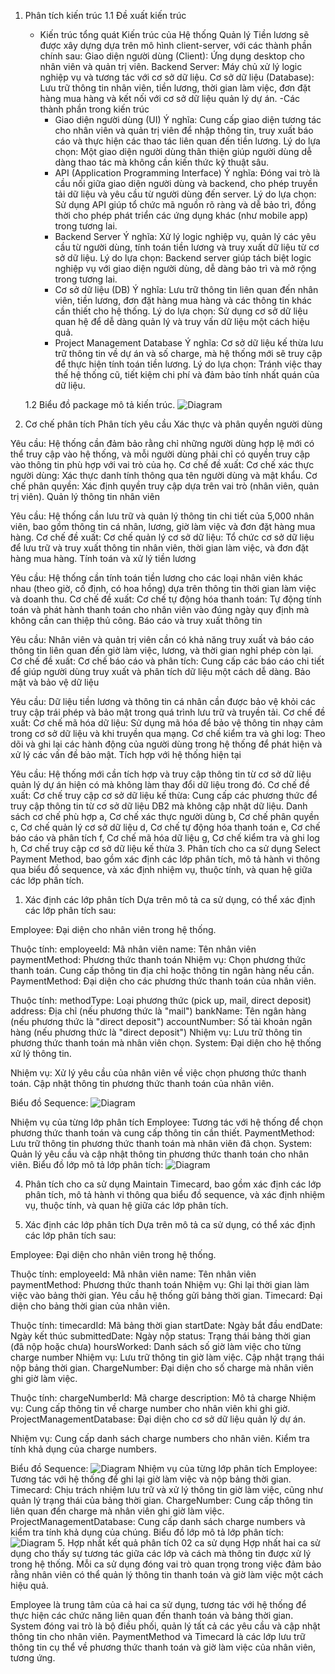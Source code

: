 1. Phân tích kiến trúc
   1.1 Đề xuất kiến trúc
     - Kiến trúc tổng quát
       Kiến trúc của Hệ thống Quản lý Tiền lương sẽ được xây dựng dựa trên mô hình client-server, với các thành phần chính sau:
       Giao diện người dùng (Client): Ứng dụng desktop cho nhân viên và quản trị viên.
       Backend Server: Máy chủ xử lý logic nghiệp vụ và tương tác với cơ sở dữ liệu.
       Cơ sở dữ liệu (Database): Lưu trữ thông tin nhân viên, tiền lương, thời gian làm việc, đơn đặt hàng mua hàng và kết nối với cơ sở dữ liệu quản lý dự án.
       -Các thành phần trong kiến trúc
        + Giao diện người dùng (UI)
          Ý nghĩa: Cung cấp giao diện tương tác cho nhân viên và quản trị viên để nhập thông tin, truy xuất báo cáo và thực hiện các thao tác liên quan đến tiền lương.
          Lý do lựa chọn: Một giao diện người dùng thân thiện giúp người dùng dễ dàng thao tác mà không cần kiến thức kỹ thuật sâu.
        + API (Application Programming Interface)
          Ý nghĩa: Đóng vai trò là cầu nối giữa giao diện người dùng và backend, cho phép truyền tải dữ liệu và yêu cầu từ người dùng đến server.
          Lý do lựa chọn: Sử dụng API giúp tổ chức mã nguồn rõ ràng và dễ bảo trì, đồng thời cho phép phát triển các ứng dụng khác (như mobile app) trong tương lai.
        + Backend Server
          Ý nghĩa: Xử lý logic nghiệp vụ, quản lý các yêu cầu từ người dùng, tính toán tiền lương và truy xuất dữ liệu từ cơ sở dữ liệu.
          Lý do lựa chọn: Backend server giúp tách biệt logic nghiệp vụ với giao diện người dùng, dễ dàng bảo trì và mở rộng trong tương lai.
        + Cơ sở dữ liệu (DB)
          Ý nghĩa: Lưu trữ thông tin liên quan đến nhân viên, tiền lương, đơn đặt hàng mua hàng và các thông tin khác cần thiết cho hệ thống.
          Lý do lựa chọn: Sử dụng cơ sở dữ liệu quan hệ để dễ dàng quản lý và truy vấn dữ liệu một cách hiệu quả.
        + Project Management Database
          Ý nghĩa: Cơ sở dữ liệu kế thừa lưu trữ thông tin về dự án và số charge, mà hệ thống mới sẽ truy cập để thực hiện tính toán tiền lương.
          Lý do lựa chọn: Tránh việc thay thế hệ thống cũ, tiết kiệm chi phí và đảm bảo tính nhất quán của dữ liệu.
          
   1.2 Biểu đồ package mô tả kiến trúc.
    ![Diagram](https://www.planttext.com/api/plantuml/png/T99DQiCm48NtFiMGVJOvG4dZT578mYJTXIucyjI8wiUCv80fFLaNFLAl4Dc2D1RIzisJtlT6-llvtJgFx0UjgXx59tO4guR9aV7efJLmm95u1LyLmFb5zygEHF1gFF472dgVvETMIoETP_IMazcHUilUFQhVrN_KRd3Ia7Dmi9qKYx0tgKaWjz2m5S4YJJVVsE38LYceKOb1pP2pNbkjPR05vdGK8S85S2A-oXHYZnxpFQV91LsiSWTQg2TKv9RIVhU1sXf38XA4hDpgOBr-AjGisxFjYoyGpsJgPsEZErC-cvhWFxWBBn4FfFjAjrM4s99ffszw0m00__y30000)
2. Cơ chế phân tích
   Phân tích yêu cầu
Xác thực và phân quyền người dùng

Yêu cầu: Hệ thống cần đảm bảo rằng chỉ những người dùng hợp lệ mới có thể truy cập vào hệ thống, và mỗi người dùng phải chỉ có quyền truy cập vào thông tin phù hợp với vai trò của họ.
Cơ chế đề xuất:
Cơ chế xác thực người dùng: Xác thực danh tính thông qua tên người dùng và mật khẩu.
Cơ chế phân quyền: Xác định quyền truy cập dựa trên vai trò (nhân viên, quản trị viên).
Quản lý thông tin nhân viên

Yêu cầu: Hệ thống cần lưu trữ và quản lý thông tin chi tiết của 5,000 nhân viên, bao gồm thông tin cá nhân, lương, giờ làm việc và đơn đặt hàng mua hàng.
Cơ chế đề xuất:
Cơ chế quản lý cơ sở dữ liệu: Tổ chức cơ sở dữ liệu để lưu trữ và truy xuất thông tin nhân viên, thời gian làm việc, và đơn đặt hàng mua hàng.
Tính toán và xử lý tiền lương

Yêu cầu: Hệ thống cần tính toán tiền lương cho các loại nhân viên khác nhau (theo giờ, cố định, có hoa hồng) dựa trên thông tin thời gian làm việc và doanh thu.
Cơ chế đề xuất:
Cơ chế tự động hóa thanh toán: Tự động tính toán và phát hành thanh toán cho nhân viên vào đúng ngày quy định mà không cần can thiệp thủ công.
Báo cáo và truy xuất thông tin

Yêu cầu: Nhân viên và quản trị viên cần có khả năng truy xuất và báo cáo thông tin liên quan đến giờ làm việc, lương, và thời gian nghỉ phép còn lại.
Cơ chế đề xuất:
Cơ chế báo cáo và phân tích: Cung cấp các báo cáo chi tiết để giúp người dùng truy xuất và phân tích dữ liệu một cách dễ dàng.
Bảo mật và bảo vệ dữ liệu

Yêu cầu: Dữ liệu tiền lương và thông tin cá nhân cần được bảo vệ khỏi các truy cập trái phép và bảo mật trong quá trình lưu trữ và truyền tải.
Cơ chế đề xuất:
Cơ chế mã hóa dữ liệu: Sử dụng mã hóa để bảo vệ thông tin nhạy cảm trong cơ sở dữ liệu và khi truyền qua mạng.
Cơ chế kiểm tra và ghi log: Theo dõi và ghi lại các hành động của người dùng trong hệ thống để phát hiện và xử lý các vấn đề bảo mật.
Tích hợp với hệ thống hiện tại

Yêu cầu: Hệ thống mới cần tích hợp và truy cập thông tin từ cơ sở dữ liệu quản lý dự án hiện có mà không làm thay đổi dữ liệu trong đó.
Cơ chế đề xuất:
Cơ chế truy cập cơ sở dữ liệu kế thừa: Cung cấp các phương thức để truy cập thông tin từ cơ sở dữ liệu DB2 mà không cập nhật dữ liệu.
Danh sách cơ chế phù hợp
a, Cơ chế xác thực người dùng
b, Cơ chế phân quyền
c, Cơ chế quản lý cơ sở dữ liệu
d, Cơ chế tự động hóa thanh toán
e, Cơ chế báo cáo và phân tích
f, Cơ chế mã hóa dữ liệu
g, Cơ chế kiểm tra và ghi log
h, Cơ chế truy cập cơ sở dữ liệu kế thừa
3.  Phân tích cho ca sử dụng Select Payment Method, bao gồm xác định các lớp phân tích, mô tả hành vi thông qua biểu đồ sequence, và xác định nhiệm vụ, thuộc tính, và quan hệ giữa các lớp phân tích.

1. Xác định các lớp phân tích
Dựa trên mô tả ca sử dụng, có thể xác định các lớp phân tích sau:

Employee: Đại diện cho nhân viên trong hệ thống.

Thuộc tính:
employeeId: Mã nhân viên
name: Tên nhân viên
paymentMethod: Phương thức thanh toán
Nhiệm vụ:
Chọn phương thức thanh toán.
Cung cấp thông tin địa chỉ hoặc thông tin ngân hàng nếu cần.
PaymentMethod: Đại diện cho các phương thức thanh toán của nhân viên.

Thuộc tính:
methodType: Loại phương thức (pick up, mail, direct deposit)
address: Địa chỉ (nếu phương thức là "mail")
bankName: Tên ngân hàng (nếu phương thức là "direct deposit")
accountNumber: Số tài khoản ngân hàng (nếu phương thức là "direct deposit")
Nhiệm vụ:
Lưu trữ thông tin phương thức thanh toán mà nhân viên chọn.
System: Đại diện cho hệ thống xử lý thông tin.

Nhiệm vụ:
Xử lý yêu cầu của nhân viên về việc chọn phương thức thanh toán.
Cập nhật thông tin phương thức thanh toán của nhân viên.

Biểu đồ Sequence: ![Diagram](https://www.planttext.com/api/plantuml/png/T99DQiCm48NtFiMGVJOvG4dZT578mYJTXIucyjI8wiUCv80fFLaNFLAl4Dc2D1RIzisJtlT6-llvtJgFx0UjgXx59tO4guR9aV7efJLmm95u1LyLmFb5zygEHF1gFF472dgVvETMIoETP_IMazcHUilUFQhVrN_KRd3Ia7Dmi9qKYx0tgKaWjz2m5S4YJJVVsE38LYceKOb1pP2pNbkjPR05vdGK8S85S2A-oXHYZnxpFQV91LsiSWTQg2TKv9RIVhU1sXf38XA4hDpgOBr-AjGisxFjYoyGpsJgPsEZErC-cvhWFxWBBn4FfFjAjrM4s99ffszw0m00__y30000)

 Nhiệm vụ của từng lớp phân tích
Employee: Tương tác với hệ thống để chọn phương thức thanh toán và cung cấp thông tin cần thiết.
PaymentMethod: Lưu trữ thông tin phương thức thanh toán mà nhân viên đã chọn.
System: Quản lý yêu cầu và cập nhật thông tin phương thức thanh toán cho nhân viên.
Biểu đồ lớp mô tả lớp phân tích: ![Diagram](https://www.planttext.com/api/plantuml/png/T99DQiCm48NtFiMGVJOvG4dZT578mYJTXIucyjI8wiUCv80fFLaNFLAl4Dc2D1RIzisJtlT6-llvtJgFx0UjgXx59tO4guR9aV7efJLmm95u1LyLmFb5zygEHF1gFF472dgVvETMIoETP_IMazcHUilUFQhVrN_KRd3Ia7Dmi9qKYx0tgKaWjz2m5S4YJJVVsE38LYceKOb1pP2pNbkjPR05vdGK8S85S2A-oXHYZnxpFQV91LsiSWTQg2TKv9RIVhU1sXf38XA4hDpgOBr-AjGisxFjYoyGpsJgPsEZErC-cvhWFxWBBn4FfFjAjrM4s99ffszw0m00__y30000)

4. Phân tích cho ca sử dụng Maintain Timecard, bao gồm xác định các lớp phân tích, mô tả hành vi thông qua biểu đồ sequence, và xác định nhiệm vụ, thuộc tính, và quan hệ giữa các lớp phân tích.

1. Xác định các lớp phân tích
Dựa trên mô tả ca sử dụng, có thể xác định các lớp phân tích sau:

Employee: Đại diện cho nhân viên trong hệ thống.

Thuộc tính:
employeeId: Mã nhân viên
name: Tên nhân viên
paymentMethod: Phương thức thanh toán
Nhiệm vụ:
Ghi lại thời gian làm việc vào bảng thời gian.
Yêu cầu hệ thống gửi bảng thời gian.
Timecard: Đại diện cho bảng thời gian của nhân viên.

Thuộc tính:
timecardId: Mã bảng thời gian
startDate: Ngày bắt đầu
endDate: Ngày kết thúc
submittedDate: Ngày nộp
status: Trạng thái bảng thời gian (đã nộp hoặc chưa)
hoursWorked: Danh sách số giờ làm việc cho từng charge number
Nhiệm vụ:
Lưu trữ thông tin giờ làm việc.
Cập nhật trạng thái nộp bảng thời gian.
ChargeNumber: Đại diện cho số charge mà nhân viên ghi giờ làm việc.

Thuộc tính:
chargeNumberId: Mã charge
description: Mô tả charge
Nhiệm vụ:
Cung cấp thông tin về charge number cho nhân viên khi ghi giờ.
ProjectManagementDatabase: Đại diện cho cơ sở dữ liệu quản lý dự án.

Nhiệm vụ:
Cung cấp danh sách charge numbers cho nhân viên.
Kiểm tra tính khả dụng của charge numbers.

Biểu đồ Sequence: ![Diagram](https://www.planttext.com/api/plantuml/png/T99DQiCm48NtFiMGVJOvG4dZT578mYJTXIucyjI8wiUCv80fFLaNFLAl4Dc2D1RIzisJtlT6-llvtJgFx0UjgXx59tO4guR9aV7efJLmm95u1LyLmFb5zygEHF1gFF472dgVvETMIoETP_IMazcHUilUFQhVrN_KRd3Ia7Dmi9qKYx0tgKaWjz2m5S4YJJVVsE38LYceKOb1pP2pNbkjPR05vdGK8S85S2A-oXHYZnxpFQV91LsiSWTQg2TKv9RIVhU1sXf38XA4hDpgOBr-AjGisxFjYoyGpsJgPsEZErC-cvhWFxWBBn4FfFjAjrM4s99ffszw0m00__y30000)
 Nhiệm vụ của từng lớp phân tích
Employee: Tương tác với hệ thống để ghi lại giờ làm việc và nộp bảng thời gian.
Timecard: Chịu trách nhiệm lưu trữ và xử lý thông tin giờ làm việc, cũng như quản lý trạng thái của bảng thời gian.
ChargeNumber: Cung cấp thông tin liên quan đến charge mà nhân viên ghi giờ làm việc.
ProjectManagementDatabase: Cung cấp danh sách charge numbers và kiểm tra tính khả dụng của chúng.
Biểu đồ lớp mô tả lớp phân tích:![Diagram](https://www.planttext.com/api/plantuml/png/T99DQiCm48NtFiMGVJOvG4dZT578mYJTXIucyjI8wiUCv80fFLaNFLAl4Dc2D1RIzisJtlT6-llvtJgFx0UjgXx59tO4guR9aV7efJLmm95u1LyLmFb5zygEHF1gFF472dgVvETMIoETP_IMazcHUilUFQhVrN_KRd3Ia7Dmi9qKYx0tgKaWjz2m5S4YJJVVsE38LYceKOb1pP2pNbkjPR05vdGK8S85S2A-oXHYZnxpFQV91LsiSWTQg2TKv9RIVhU1sXf38XA4hDpgOBr-AjGisxFjYoyGpsJgPsEZErC-cvhWFxWBBn4FfFjAjrM4s99ffszw0m00__y30000)
5. Hợp nhất kết quả phân tích 02 ca sử dụng
Hợp nhất hai ca sử dụng cho thấy sự tương tác giữa các lớp và cách mà thông tin được xử lý trong hệ thống. Mỗi ca sử dụng đóng vai trò quan trọng trong việc đảm bảo rằng nhân viên có thể quản lý thông tin thanh toán và giờ làm việc một cách hiệu quả.

Employee là trung tâm của cả hai ca sử dụng, tương tác với hệ thống để thực hiện các chức năng liên quan đến thanh toán và bảng thời gian.
System đóng vai trò là bộ điều phối, quản lý tất cả các yêu cầu và cập nhật thông tin cho nhân viên.
PaymentMethod và Timecard là các lớp lưu trữ thông tin cụ thể về phương thức thanh toán và giờ làm việc của nhân viên, tương ứng.

